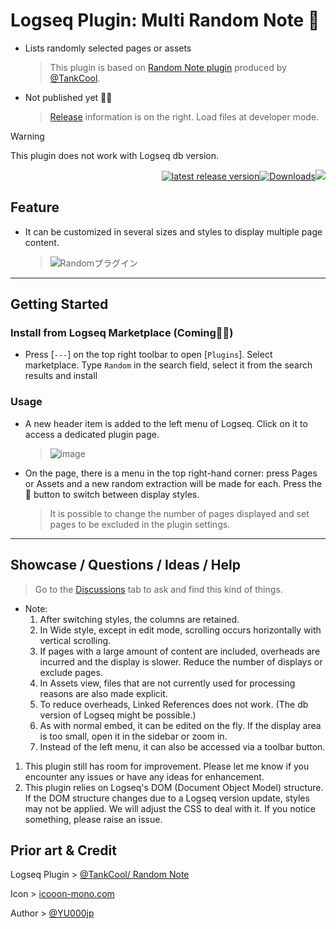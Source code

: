 # Logseq Plugin: Multi Random Note 🎯

- Lists randomly selected pages or assets
  > This plugin is based on [Random Note plugin](https://github.com/tankcool/logseq-random-note) produced by [@TankCool](https://github.com/tankcool/).

- Not published yet 👷🚧
  > [Release](https://github.com/YU000jp/logseq-plugin-multi-random-note/releases) information is on the right. Load files at developer mode.

> [!WARNING]
This plugin does not work with Logseq db version.

<div align="right">

[![latest release version](https://img.shields.io/github/v/release/YU000jp/logseq-plugin-multi-random-note)](https://github.com/YU000jp/logseq-plugin-multi-random-note/releases)[![Downloads](https://img.shields.io/github/downloads/YU000jp/logseq-plugin-multi-random-note/total.svg)](https://github.com/YU000jp/logseq-plugin-multi-random-note/releases)<!-- Published 2023 --><a href="https://www.buymeacoffee.com/yu000japan"><img src="https://img.buymeacoffee.com/button-api/?text=Buy me a pizza&emoji=🍕&slug=yu000japan&button_colour=FFDD00&font_colour=000000&font_family=Poppins&outline_colour=000000&coffee_colour=ffffff" /></a>
</div>

## Feature

- It can be customized in several sizes and styles to display multiple page content.
  > ![Randomプラグイン](https://github.com/user-attachments/assets/ea0de8b8-4b77-490e-8b80-56442192ec8f)

---

## Getting Started

### Install from Logseq Marketplace (Coming👷🚧)

- Press [`---`] on the top right toolbar to open [`Plugins`]. Select marketplace. Type `Random` in the search field, select it from the search results and install

### Usage


- A new header item is added to the left menu of Logseq. Click on it to access a dedicated plugin page.
  > ![image](https://github.com/user-attachments/assets/5e263800-73ee-4527-a4c2-8851e0d07e27)

- On the page, there is a menu in the top right-hand corner: press Pages or Assets and a new random extraction will be made for each. Press the 🎨 button to switch between display styles.
  > It is possible to change the number of pages displayed and set pages to be excluded in the plugin settings.

---

## Showcase / Questions / Ideas / Help

> Go to the [Discussions](https://github.com/YU000jp/logseq-plugin-multi-random-note/discussions) tab to ask and find this kind of things.
- Note:
  1. After switching styles, the columns are retained.
  1. In Wide style, except in edit mode, scrolling occurs horizontally with vertical scrolling.
  1. If pages with a large amount of content are included, overheads are incurred and the display is slower. Reduce the number of displays or exclude pages.
  1. In Assets view, files that are not currently used for processing reasons are also made explicit.
  1. To reduce overheads, Linked References does not work. (The db version of Logseq might be possible.)
  1. As with normal embed, it can be edited on the fly. If the display area is too small, open it in the sidebar or zoom in.
  1. Instead of the left menu, it can also be accessed via a toolbar button.
1. This plugin still has room for improvement. Please let me know if you encounter any issues or have any ideas for enhancement.
1. This plugin relies on Logseq's DOM (Document Object Model) structure. If the DOM structure changes due to a Logseq version update, styles may not be applied. We will adjust the CSS to deal with it. If you notice something, please raise an issue.

## Prior art & Credit

Logseq Plugin > [@TankCool/ Random Note](https://github.com/tankcool/logseq-random-note)

Icon > [icooon-mono.com](https://icooon-mono.com/00108-%e3%83%80%e3%83%bc%e3%83%84%e3%81%ae%e7%9f%a2%e3%81%ae%e3%82%a2%e3%82%a4%e3%82%b3%e3%83%b3%e7%b4%a0%e6%9d%90/)

Author > [@YU000jp](https://github.com/YU000jp)

